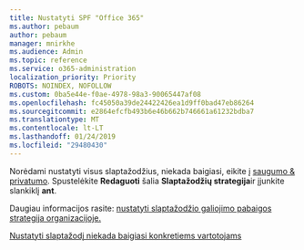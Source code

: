 ```yaml
---
title: Nustatyti SPF "Office 365"
ms.author: pebaum
author: pebaum
manager: mnirkhe
ms.audience: Admin
ms.topic: reference
ms.service: o365-administration
localization_priority: Priority
ROBOTS: NOINDEX, NOFOLLOW
ms.custom: 0ba5e44e-f0ae-4978-98a3-90065447af08
ms.openlocfilehash: fc45050a39de24422426ea1d9ff0bad47eb86264
ms.sourcegitcommit: e2864efcfb493b6e46b662b746661a61232bdba7
ms.translationtype: MT
ms.contentlocale: lt-LT
ms.lasthandoff: 01/24/2019
ms.locfileid: "29480430"
---
```

Norėdami nustatyti visus slaptažodžius, niekada baigiasi, eikite į [saugumo &amp; privatumo](https://portal.office.com/adminportal/home#/settings/security). Spustelėkite **Redaguoti** šalia **Slaptažodžių strategija**ir įjunkite slankiklį **ant**.
  
Daugiau informacijos rasite: [nustatyti slaptažodžio galiojimo pabaigos strategija organizacijoje.](https://support.office.com/article/0f54736f-eb22-414c-8273-498a0918678f)
  
[Nustatyti slaptažodį niekada baigiasi konkretiems vartotojams](https://support.office.com/article/f493e3af-e1d8-4668-9211-230c245a0466)
  
